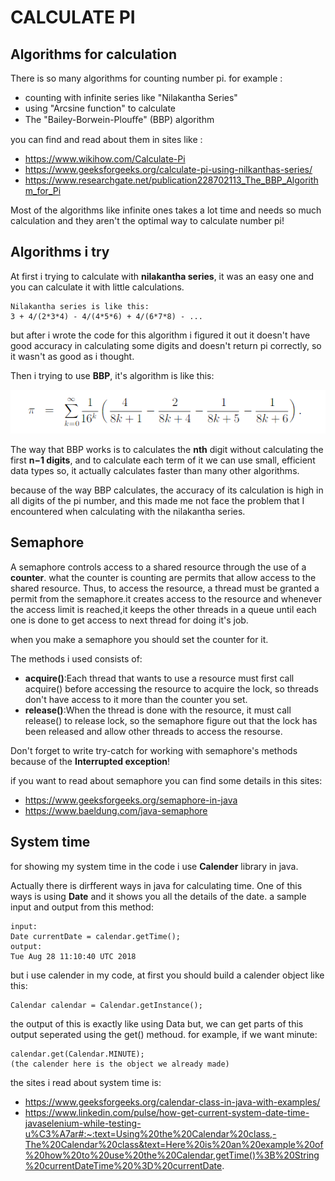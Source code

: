 # CALCULATE PI
## Algorithms for calculation
There is so many algorithms for counting number pi.
for example :

* counting with infinite series like "Nilakantha Series"
* using "Arcsine function" to calculate
* The "Bailey-Borwein-Plouﬀe" (BBP) algorithm

you can find and read about them in sites like :

* https://www.wikihow.com/Calculate-Pi
* https://www.geeksforgeeks.org/calculate-pi-using-nilkanthas-series/
* https://www.researchgate.net/publication228702113_The_BBP_Algorithm_for_Pi

Most of the algorithms like infinite ones takes a lot time and needs so much calculation and they aren't the optimal way to calculate number pi!

## Algorithms i try
At first i trying to calculate with **nilakantha series**, it was an easy one and you can calculate it with little calculations.

    Nilakantha series is like this:
    3 + 4/(2*3*4) - 4/(4*5*6) + 4/(6*7*8) - ... 

but after i wrote the code for this algorithm i figured it out it doesn't have good accuracy in calculating some digits and doesn't return pi correctly, so it wasn't as good as i thought.

Then i trying to use **BBP**, it's algorithm is like this:

![pic](pic.png)

The way that BBP works is to calculates the **nth** digit without calculating the first **n−1 digits**, and to calculate each term of it we can use small, efficient data types so, it actually calculates faster than many other algorithms.

because of the way BBP calculates, the accuracy of its calculation is high in all digits of the pi number, and this made me not face the problem that I encountered when calculating with the nilakantha series.

## Semaphore
A semaphore controls access to a shared resource through the use of a **counter**. what the counter is counting are permits that allow access to the shared resource. Thus, to access the resource, a thread must be granted a permit from the semaphore.it creates access to the resource and whenever the access limit is reached,it keeps the other threads in a queue until each one is done to get access to next thread for doing it's job.

when you make a semaphore you should set the counter for it.

The methods i used consists of:

* **acquire()**:Each thread that wants to use a resource must first call acquire() before accessing the resource to acquire the lock, so threads don't have access to it more than the counter you set. 
* **release()**:When the thread is done with the resource, it must call release() to release lock, so the semaphore figure out that the lock has been released and allow other threads to access the resourse.

Don't forget to write try-catch for working with semaphore's methods because of the **Interrupted exception**!

if you want to read about semaphore you can find some details in this sites:

* https://www.geeksforgeeks.org/semaphore-in-java
* https://www.baeldung.com/java-semaphore

## System time
for showing my system time in the code i use **Calender** library in java.

Actually there is dirfferent ways in java for calculating time. One of this ways is using **Date** and it shows you all the details of the date. a sample input and output from this method:

    input:
    Date currentDate = calendar.getTime();
    output:
    Tue Aug 28 11:10:40 UTC 2018
but i use calender in my code, at first you should build a calender object like this:

    Calendar calendar = Calendar.getInstance();
the output of this is exactly like using Data but, we can get parts of this output seperated using the get() methoud. for example, if we want minute:

    calendar.get(Calendar.MINUTE);
    (the calender here is the object we already made) 

the sites i read about system time is:

* https://www.geeksforgeeks.org/calendar-class-in-java-with-examples/
* https://www.linkedin.com/pulse/how-get-current-system-date-time-javaselenium-while-testing-u%C3%A7ar#:~:text=Using%20the%20Calendar%20class,-The%20Calendar%20class&text=Here%20is%20an%20example%20of%20how%20to%20use%20the%20Calendar,getTime()%3B%20String%20currentDateTime%20%3D%20currentDate.

